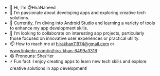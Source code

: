 - 👋 Hi, I’m @HiraNaheed
- 👀 I’m passionate about developing apps and exploring creative tech solutions.
- 🌱 Currently, I'm diving into Android Studio and learning a variety of tools to enhance my app development skills.
- 💞️ I’m looking to collaborate on interesting app projects, particularly those focused on innovative user experiences or practical utility.
- 📫 How to reach me at hirakhan11974@gmail.com or www.linkedin.com/in/hira-khan-6499a3316
- 😄 Pronouns: She/Her
- ⚡ Fun fact: I enjoy creating apps to learn new tech skills and explore creative solutions in app development!

<!---
HiraNaheed/HiraNaheed is a ✨ special ✨ repository because its `README.md` (this file) appears on your GitHub profile.
You can click the Preview link to take a look at your changes.
--->
